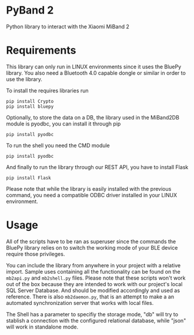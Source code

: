 # PyBand 2
Python library to interact with the Xiaomi MiBand 2

# Requirements
This library can only run in LINUX environments since it uses the BluePy library.
You also need a Bluetooth 4.0 capable dongle or similar in order to use the library.

To install the requires libraries run
```
pip install Crypto
pip install bluepy
```

Optionally, to store the data on a DB, the library used in the MiBand2DB module is pyodbc, you can install it through pip
```
pip install pyodbc
```

To run the shell you need the CMD module
```
pip install pyodbc
```

And finally to run the library through our REST API, you have to install Flask
```
pip install Flask
```

Please note that while the library is easily installed with the previous command, you need a compatible ODBC driver installed in your LINUX environment.

# Usage
All of the scripts have to be ran as superuser since the commands the BluePy library relies on to switch the working mode of your BLE device require those privileges.

You can include the library from anywhere in your project with a relative import. Sample uses containing all the functionality can be found on the ```mb2api.py``` and ```mb2shell.py``` files. Please note that these scripts won't work out of the box because they are intended to work with our project's local SQL Server Database. And should be modified accordingly and used as reference. There is also ```mb2daemon.py```, that is an attempt to make a an automated synchronization server that works with local files.

The Shell has a parameter to specifiy the storage mode, "db" will try to stablish a connection with the configured relational database, while "json" will work in standalone mode.

